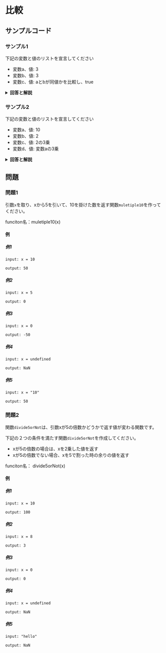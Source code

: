 
# 比較

## サンプルコード

### サンプル1

下記の変数と値のリストを宣言してください

* 変数a、値: 3
* 変数b、値: 3
* 変数c、値: aとbが同値かを比較し、true

<details><summary><b>回答と解説</b></summary>

#### 回答

```javascript
let a = 10;
let b = 2;
let c = 6 * 3;
let d = a * 5;   // -> 50
let e = a * d;   // -> 500
```

#### 解説

掛け算を行う時は、「*」を使用します。
数値の値そのものの代わりに、変数名を使用することもできます。

</details>


### サンプル2

下記の変数と値のリストを宣言してください

* 変数a、値: 10
* 変数b、値: 2
* 変数c、値: 2の3乗
* 変数d、値: 変数aの3乗

<details><summary><b>回答と解説</b></summary>

#### 回答


```javascript
let a = 10;
let b = 2;
let c = 2 ** 3;   // -> 8
let d = a ** 3;   // -> 100
```

#### 解説

2の3乗など、累乗を行う場合は「**」を使用します。

</details>


## 問題


### 問題1

引数``x``を取り、xから5を引いて、10を掛けた数を返す関数``muletiple10``を作ってください。

funciton名：muletiple10(x)

#### 例

##### 例1

```
input: x = 10

output: 50
```

##### 例2

```
input: x = 5

output: 0
```

##### 例3

```
input: x = 0

output: -50
```

##### 例4

```
input: x = undefined

output: NaN
```

##### 例5

```
input: x = "10"

output: 50
```


### 問題2

関数``divide5orNot``は、引数xが5の倍数かどうかで返す値が変わる関数です。

下記の２つの条件を満たす関数``divide5orNot``を作成してください。

* xが5の倍数の場合は、xを2乗した値を返す
* xが5の倍数でない場合、xを5で割った時の余りの値を返す


funciton名： divide5orNot(x)


#### 例

##### 例1

```
input: x = 10

output: 100
```

##### 例2

```
input: x = 8

output: 3
```

##### 例3

```
input: x = 0

output: 0
```

##### 例4

```
input: x = undefined

output: NaN
```

##### 例5

```
input: "hello"

output: NaN
```